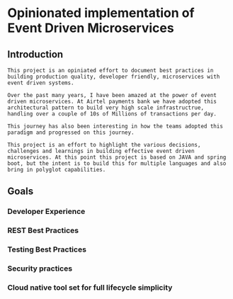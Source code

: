 # Opinionated implementation of Event Driven Microservices

## Introduction

    This project is an opiniated effort to document best practices in building production quality, developer friendly, microservices with event driven systems.

    Over the past many years, I have been amazed at the power of event driven microservices. At Airtel payments bank we have adopted this architectural pattern to build very high scale infrastructrue, handling over a couple of 10s of Millions of transactions per day. 

    This journey has also been interesting in how the teams adopted this paradigm and progressed on this journey.

    This project is an effort to highlight the various decisions, challenges and learnings in building effective event driven microservices. At this point this project is based on JAVA and spring boot, but the intent is to build this for multiple languages and also bring in polyglot capabilities. 

## Goals

### Developer Experience

### REST Best Practices

### Testing Best Practices

### Security practices

### Cloud native tool set for full lifecycle simplicity